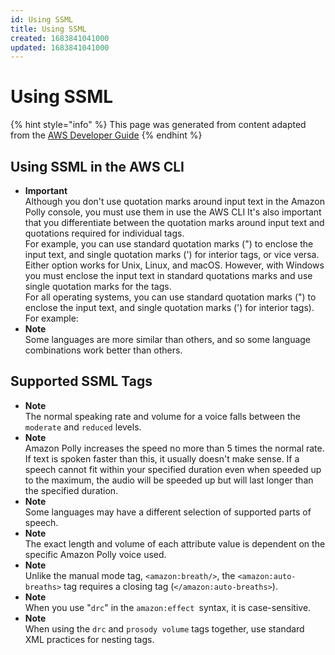```yaml
---
id: Using SSML
title: Using SSML
created: 1683841041000
updated: 1683841041000
---
```

# Using SSML

{% hint style="info" %}
This page was generated from content adapted from the [AWS Developer Guide](https://github.com/awsdocs/amazon-polly-developer-guide.git)
{% endhint %}

## Using SSML in the AWS CLI

- **Important**  
Although you don't use quotation marks around input text in the Amazon Polly console, you must use them in use the AWS CLI It's also important that you differentiate between the quotation marks around input text and quotations required for individual tags\.  
For example, you can use standard quotation marks \("\) to enclose the input text, and single quotation marks \('\) for interior tags, or vice versa\. Either option works for Unix, Linux, and macOS\. However, with Windows you must enclose the input text in standard quotations marks and use single quotation marks for the tags\.   
For all operating systems, you can use standard quotation marks \("\) to enclose the input text, and single quotation marks \('\) for interior tags\)\. For example:
- **Note**  
Some languages are more similar than others, and so some language combinations work better than others\.


## Supported SSML Tags

- **Note**  
The normal speaking rate and volume for a voice falls between the `moderate` and `reduced` levels\.
- **Note**  
Amazon Polly increases the speed no more than 5 times the normal rate\. If text is spoken faster than this, it usually doesn't make sense\. If a speech cannot fit within your specified duration even when speeded up to the maximum, the audio will be speeded up but will last longer than the specified duration\.
- **Note**  
 Some languages may have a different selection of supported parts of speech\.
- **Note**  
The exact length and volume of each attribute value is dependent on the specific Amazon Polly voice used\.
- **Note**  
Unlike the manual mode tag, `<amazon:breath/>`, the `<amazon:auto-breaths>` tag requires a closing tag \(`</amazon:auto-breaths>`\)\.
- **Note**  
When you use "`drc`" in the `amazon:effect `syntax, it is case\-sensitive\.
- **Note**  
When using the `drc` and `prosody volume` tags together, use standard XML practices for nesting tags\.

